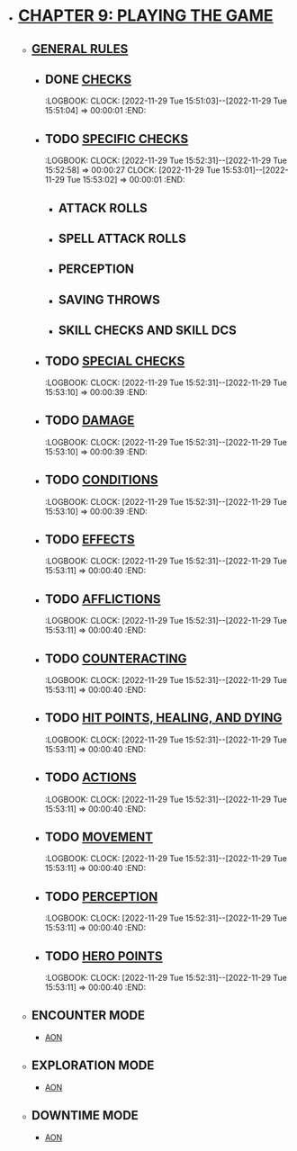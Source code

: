 - # [CHAPTER 9: PLAYING THE GAME](https://2e.aonprd.com/Rules.aspx?ID=311)
	- ## [GENERAL RULES](https://2e.aonprd.com/Rules.aspx?ID=312)
		- ## DONE [CHECKS](https://2e.aonprd.com/Rules.aspx?ID=314)
		  :LOGBOOK:
		  CLOCK: [2022-11-29 Tue 15:51:03]--[2022-11-29 Tue 15:51:04] =>  00:00:01
		  :END:
		- ## TODO [SPECIFIC CHECKS](https://2e.aonprd.com/Rules.aspx?ID=320)
		  :LOGBOOK:
		  CLOCK: [2022-11-29 Tue 15:52:31]--[2022-11-29 Tue 15:52:58] =>  00:00:27
		  CLOCK: [2022-11-29 Tue 15:53:01]--[2022-11-29 Tue 15:53:02] =>  00:00:01
		  :END:
			- ## ATTACK ROLLS
			- ## SPELL ATTACK ROLLS
			- ## PERCEPTION
			- ## SAVING THROWS
			- ## SKILL CHECKS AND SKILL DCS
		- ## TODO [SPECIAL CHECKS](https://2e.aonprd.com/Rules.aspx?ID=332)
		  :LOGBOOK:
		  CLOCK: [2022-11-29 Tue 15:52:31]--[2022-11-29 Tue 15:53:10] =>  00:00:39
		  :END:
		- ## TODO [DAMAGE](https://2e.aonprd.com/Rules.aspx?ID=335)
		  :LOGBOOK:
		  CLOCK: [2022-11-29 Tue 15:52:31]--[2022-11-29 Tue 15:53:10] =>  00:00:39
		  :END:
		- ## TODO [CONDITIONS](https://2e.aonprd.com/Rules.aspx?ID=349)
		  :LOGBOOK:
		  CLOCK: [2022-11-29 Tue 15:52:31]--[2022-11-29 Tue 15:53:10] =>  00:00:39
		  :END:
		- ## TODO [EFFECTS](https://2e.aonprd.com/Rules.aspx?ID=350)
		  :LOGBOOK:
		  CLOCK: [2022-11-29 Tue 15:52:31]--[2022-11-29 Tue 15:53:11] =>  00:00:40
		  :END:
		- ## TODO [AFFLICTIONS](https://2e.aonprd.com/Rules.aspx?ID=361)
		  :LOGBOOK:
		  CLOCK: [2022-11-29 Tue 15:52:31]--[2022-11-29 Tue 15:53:11] =>  00:00:40
		  :END:
		- ## TODO [COUNTERACTING](https://2e.aonprd.com/Rules.aspx?ID=371)
		  :LOGBOOK:
		  CLOCK: [2022-11-29 Tue 15:52:31]--[2022-11-29 Tue 15:53:11] =>  00:00:40
		  :END:
		- ## TODO [HIT POINTS, HEALING, AND DYING](https://2e.aonprd.com/Rules.aspx?ID=372)
		  :LOGBOOK:
		  CLOCK: [2022-11-29 Tue 15:52:31]--[2022-11-29 Tue 15:53:11] =>  00:00:40
		  :END:
		- ## TODO [ACTIONS](https://2e.aonprd.com/Rules.aspx?ID=387)
		  :LOGBOOK:
		  CLOCK: [2022-11-29 Tue 15:52:31]--[2022-11-29 Tue 15:53:11] =>  00:00:40
		  :END:
		- ## TODO [MOVEMENT](https://2e.aonprd.com/Rules.aspx?ID=395)
		  :LOGBOOK:
		  CLOCK: [2022-11-29 Tue 15:52:31]--[2022-11-29 Tue 15:53:11] =>  00:00:40
		  :END:
		- ## TODO [PERCEPTION](https://2e.aonprd.com/Rules.aspx?ID=405)
		  :LOGBOOK:
		  CLOCK: [2022-11-29 Tue 15:52:31]--[2022-11-29 Tue 15:53:11] =>  00:00:40
		  :END:
		- ## TODO [HERO POINTS](https://2e.aonprd.com/Rules.aspx?ID=427)
		  :LOGBOOK:
		  CLOCK: [2022-11-29 Tue 15:52:31]--[2022-11-29 Tue 15:53:11] =>  00:00:40
		  :END:
	- ## ENCOUNTER MODE
		- [AON](https://2e.aonprd.com/Rules.aspx?ID=429)
	- ## EXPLORATION MODE
		- [AON](https://2e.aonprd.com/Rules.aspx?ID=469)
	- ## DOWNTIME MODE
		- [AON](https://2e.aonprd.com/Rules.aspx?ID=473)